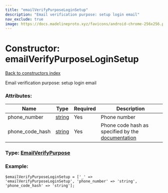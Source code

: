 ```yaml
---
title: "emailVerifyPurposeLoginSetup"
description: "Email verification purpose: setup login email"
nav_exclude: true
image: https://docs.madelineproto.xyz/favicons/android-chrome-256x256.png
---
```

# Constructor: emailVerifyPurposeLoginSetup  
[Back to constructors index](/API_docs/constructors/index.html)



Email verification purpose: setup login email

### Attributes:

| Name     |    Type       | Required | Description |
|----------|---------------|----------|-------------|
|phone\_number|[string](/API_docs/types/string.html) | Yes|Phone number|
|phone\_code\_hash|[string](/API_docs/types/string.html) | Yes|Phone code hash as specified by the [documentation](https://core.telegram.org/api/auth#email-verification)|



### Type: [EmailVerifyPurpose](/API_docs/types/EmailVerifyPurpose.html)


### Example:

```
$emailVerifyPurposeLoginSetup = ['_' => 'emailVerifyPurposeLoginSetup', 'phone_number' => 'string', 'phone_code_hash' => 'string'];
```  
